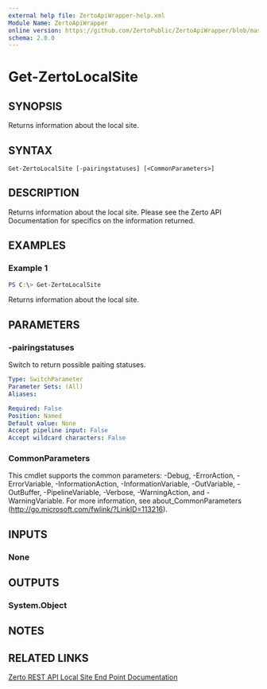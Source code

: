 ```yaml
---
external help file: ZertoApiWrapper-help.xml
Module Name: ZertoApiWrapper
online version: https://github.com/ZertoPublic/ZertoApiWrapper/blob/master/docs/Get-ZertoLocalSite.md
schema: 2.0.0
---
```


# Get-ZertoLocalSite

## SYNOPSIS
Returns information about the local site.

## SYNTAX

```
Get-ZertoLocalSite [-pairingstatuses] [<CommonParameters>]
```

## DESCRIPTION
Returns information about the local site. Please see the Zerto API Documentation for specifics on the information returned.

## EXAMPLES

### Example 1
```powershell
PS C:\> Get-ZertoLocalSite
```

Returns information about the local site.

## PARAMETERS

### -pairingstatuses
Switch to return possible paiting statuses.

```yaml
Type: SwitchParameter
Parameter Sets: (All)
Aliases:

Required: False
Position: Named
Default value: None
Accept pipeline input: False
Accept wildcard characters: False
```

### CommonParameters
This cmdlet supports the common parameters: -Debug, -ErrorAction, -ErrorVariable, -InformationAction, -InformationVariable, -OutVariable, -OutBuffer, -PipelineVariable, -Verbose, -WarningAction, and -WarningVariable. For more information, see about_CommonParameters (http://go.microsoft.com/fwlink/?LinkID=113216).

## INPUTS

### None
## OUTPUTS

### System.Object
## NOTES

## RELATED LINKS

[Zerto REST API Local Site End Point Documentation](http://s3.amazonaws.com/zertodownload_docs/Latest/Zerto%20Virtual%20Replication%20Zerto%20Virtual%20Manager%20%28ZVM%29%20-%20vSphere%20Online%20Help/RestfulAPIs/StatusAPIs.5.038.html#)
